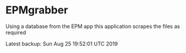 # EPMgrabber
Using a database from the EPM app this application scrapes the files as required


Latest backup: Sun Aug 25 19:52:01 UTC 2019
